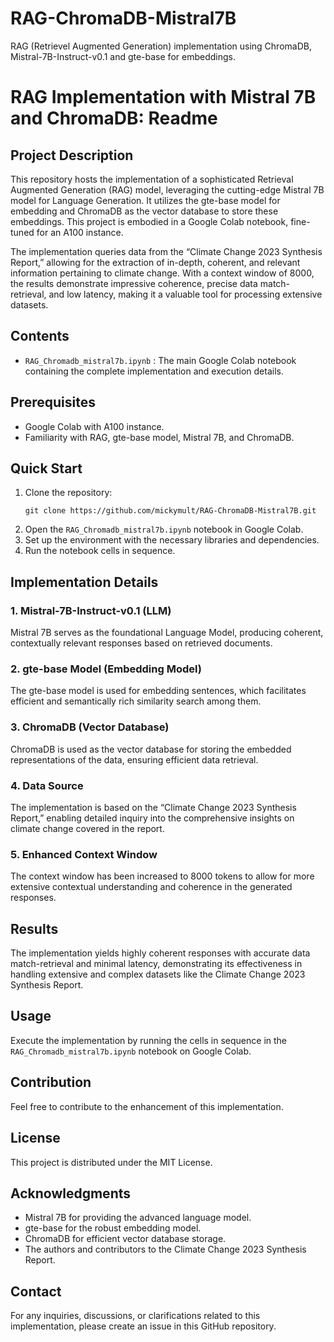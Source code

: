 # RAG-ChromaDB-Mistral7B
RAG (Retrievel Augmented Generation) implementation using ChromaDB, Mistral-7B-Instruct-v0.1 and gte-base for embeddings.

# RAG Implementation with Mistral 7B and ChromaDB: Readme

## Project Description
This repository hosts the implementation of a sophisticated Retrieval Augmented Generation (RAG) model, leveraging the cutting-edge Mistral 7B model for Language Generation. It utilizes the gte-base model for embedding and ChromaDB as the vector database to store these embeddings. This project is embodied in a Google Colab notebook, fine-tuned for an A100 instance.

The implementation queries data from the “Climate Change 2023 Synthesis Report,” allowing for the extraction of in-depth, coherent, and relevant information pertaining to climate change. With a context window of 8000, the results demonstrate impressive coherence, precise data match-retrieval, and low latency, making it a valuable tool for processing extensive datasets.

## Contents
- `RAG_Chromadb_mistral7b.ipynb` : The main Google Colab notebook containing the complete implementation and execution details.

## Prerequisites
- Google Colab with A100 instance.
- Familiarity with RAG, gte-base model, Mistral 7B, and ChromaDB.

## Quick Start
1. Clone the repository:
   ```shell
   git clone https://github.com/mickymult/RAG-ChromaDB-Mistral7B.git
   ```
2. Open the `RAG_Chromadb_mistral7b.ipynb` notebook in Google Colab.
3. Set up the environment with the necessary libraries and dependencies.
4. Run the notebook cells in sequence.

## Implementation Details
### 1. **Mistral-7B-Instruct-v0.1 (LLM)**
   Mistral 7B serves as the foundational Language Model, producing coherent, contextually relevant responses based on retrieved documents.

### 2. **gte-base Model (Embedding Model)**
   The gte-base model is used for embedding sentences, which facilitates efficient and semantically rich similarity search among them.

### 3. **ChromaDB (Vector Database)**
   ChromaDB is used as the vector database for storing the embedded representations of the data, ensuring efficient data retrieval.

### 4. **Data Source**
   The implementation is based on the “Climate Change 2023 Synthesis Report,” enabling detailed inquiry into the comprehensive insights on climate change covered in the report.

### 5. **Enhanced Context Window**
   The context window has been increased to 8000 tokens to allow for more extensive contextual understanding and coherence in the generated responses.

## Results
The implementation yields highly coherent responses with accurate data match-retrieval and minimal latency, demonstrating its effectiveness in handling extensive and complex datasets like the Climate Change 2023 Synthesis Report.

## Usage
Execute the implementation by running the cells in sequence in the `RAG_Chromadb_mistral7b.ipynb` notebook on Google Colab.

## Contribution
Feel free to contribute to the enhancement of this implementation. 

## License
This project is distributed under the MIT License. 

## Acknowledgments
- Mistral 7B for providing the advanced language model.
- gte-base for the robust embedding model.
- ChromaDB for efficient vector database storage.
- The authors and contributors to the Climate Change 2023 Synthesis Report.

## Contact
For any inquiries, discussions, or clarifications related to this implementation, please create an issue in this GitHub repository.
